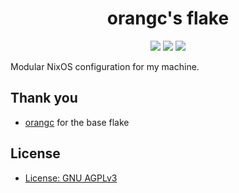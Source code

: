 <div align="center">
    <h1>orangc's flake</h1>
    <div>
        <a href="https://github.com/Stef-00012/dots/stargazers"><img src="https://img.shields.io/github/stars/Stef.00012/dots?color=F5BDE6&labelColor=303446&style=for-the-badge&logo=starship&logoColor=F5BDE6"></a>
        <!-- <a href="https://github.com/Stef-00012/dots/"><img src="https://img.shields.io/github/repo-size/Stef-00012/dots?color=C6A0F6&labelColor=303446&style=for-the-badge&logo=github&logoColor=C6A0F6"></a> -->
        <a href="https://nixos.org"><img src="https://img.shields.io/badge/NixOS-Unstable-blue?style=for-the-badge&logo=NixOS&logoColor=white&label=NixOS&labelColor=303446&color=91D7E3"></a>
        <a href="https://github.com/Stef-00012/dots/blob/main/LICENSE"><img src="https://img.shields.io/static/v1.svg?style=for-the-badge&label=License&message=AGPL3&colorA=313244&colorB=F5A97F&logo=unlicense&logoColor=F5A97F&"/></a>
    </div>
</div>

Modular NixOS configuration for my machine.

## Thank you
- [orangc](https://github.com/orangci) for the base flake

## License
- [License: GNU AGPLv3](./LICENSE)